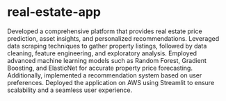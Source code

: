 # real-estate-app
 Developed a comprehensive platform that provides real estate price prediction, asset insights, and personalized recommendations. Leveraged data scraping techniques to gather property listings, followed by data cleaning, feature engineering, and exploratory analysis. Employed advanced machine learning models such as Random Forest, Gradient Boosting, and ElasticNet for accurate property price forecasting. Additionally, implemented a recommendation system based on user preferences. Deployed the application on AWS using Streamlit to ensure scalability and a seamless user experience.
